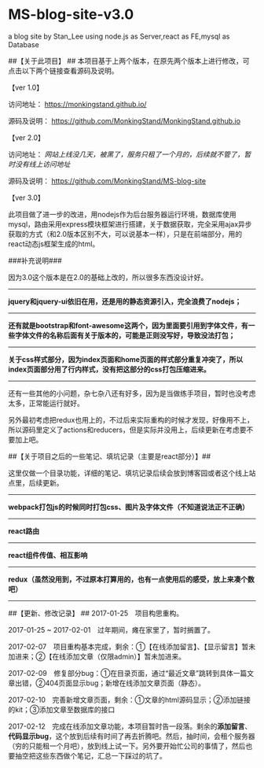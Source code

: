 # MS-blog-site-v3.0
a blog site by Stan_Lee using node.js as Server,react as FE,mysql as Database

##【关于此项目】 ##
本项目基于上两个版本，在原先两个版本上进行修改，可点击以下两个链接查看源码及说明。

【ver 1.0】 

访问地址： https://monkingstand.github.io/ 

源码及说明： https://github.com/MonkingStand/MonkingStand.github.io

【ver 2.0】 

访问地址： *网站上线没几天，被黑了，服务只租了一个月的，后续就不管了，暂时没有线上访问地址*

源码及说明： https://github.com/MonkingStand/MS-blog-site

【ver 3.0】

此项目做了进一步的改进，用nodejs作为后台服务器运行环境，数据库使用mysql，路由采用express模块框架进行搭建，关于数据获取，完全采用ajax异步获取的方式（和2.0版本区别不大，可以说基本一样），只是在前端部分，用的react动态js框架生成的html。

###补充说明###

因为3.0这个版本是在2.0的基础上改的，所以很多东西没设计好。
*****
**jquery和jquery-ui依旧在用，还是用的静态资源引入，完全浪费了nodejs；**
*****
**还有就是bootstrap和font-awesome这两个，因为里面要引用到字体文件，有一些字体文件的名称后面有关于版本的，可能是正则没写好，导致没法打包；**
*****
**关于css样式部分，因为index页面和home页面的样式部分重复冲突了，所以index页面部分用了行内样式，没有把这部分的css打包压缩进来。**
*****
还有一些其他的小问题，杂七杂八还有好多，因为是当做练手项目，暂时也没考虑太多，正常能运行就好。

另外最初考虑把redux也用上的，不过后来实际重构的时候才发现，好像用不上，所以源码里定义了actions和reducers，但是实际并没用上，后续更新在考虑要不要加上吧。

##【关于项目之后的一些笔记、填坑记录（主要是react部分）】##

这里仅做一个目录功能，详细的笔记、填坑记录后续会放到博客园或者这个线上站点里，后续更新。
*****
**webpack打包js的时候同时打包css、图片及字体文件（不知道说法正不正确）**
*****
**react路由**
*****
**react组件传值、相互影响**
*****
**redux（虽然没用到，不过原本打算用的，也有一点使用后的感受，放上来凑个数吧）**
*****

##【更新、修改记录】  ##
2017-01-25　项目构思重构。

2017-01-25 ~ 2017-02-01　过年期间，瘫在家里了，暂时搁置了。

2017-02-07　项目重构基本完成，剩余：①【在线添加留言】、【显示留言】暂未加进来；②【在线添加文章（仅限admin）】暂未加进来。

2017-02-09　修复部分bug：①在目录页面，通过“最近文章”跳转到具体一篇文章出错，②404页面显示bug；新增在线添加文章页面（静态）。

2017-02-10　完善新增文章页面，剩余：①文章的html源码显示；②添加链接的kit；③添加文章至数据库的接口

2017-02-12　完成在线添加文章功能，本项目暂时告一段落。剩余的**添加留言**、**代码显示bug**，这个放到后续有时间了再去折腾吧。然后，抽时间，会租个服务器（穷的只能租一个月吧），放到线上试一下。另外要开始忙公司的事情了，然后也要抽空把这些东西做个笔记，汇总一下踩过的坑了。
